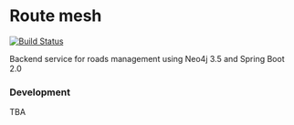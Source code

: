 # Route mesh
[![Build Status](https://travis-ci.com/przbetkier/route-mesh.svg?branch=master)](https://travis-ci.com/przbetkier/route-mesh)

Backend service for roads management using Neo4j 3.5 and Spring Boot 2.0


### Development
TBA
